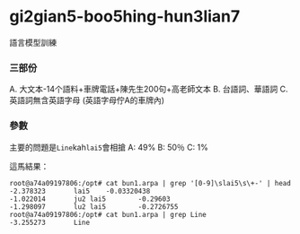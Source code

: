 # gi2gian5-boo5hing-hun3lian7
語言模型訓練


### 三部份
A. 大文本-14个語料+車牌電話+陳先生200句+高老師文本
B. 台語詞、華語詞
C. 英語詞無含英語字母 (英語字母佇A的車牌內)

### 參數
主要的問題是`Line`kah`lai5`會相搶
A: 49%
B: 50％
C: 1%

這馬結果：
```
root@a74a09197806:/opt# cat bun1.arpa | grep '[0-9]\slai5\s\+-' | head
-2.378323       lai5    -0.03320438
-1.022014       ju2 lai5        -0.29603
-1.298097       lu2 lai5        -0.2726755
root@a74a09197806:/opt# cat bun1.arpa | grep Line
-3.255273       Line
```

